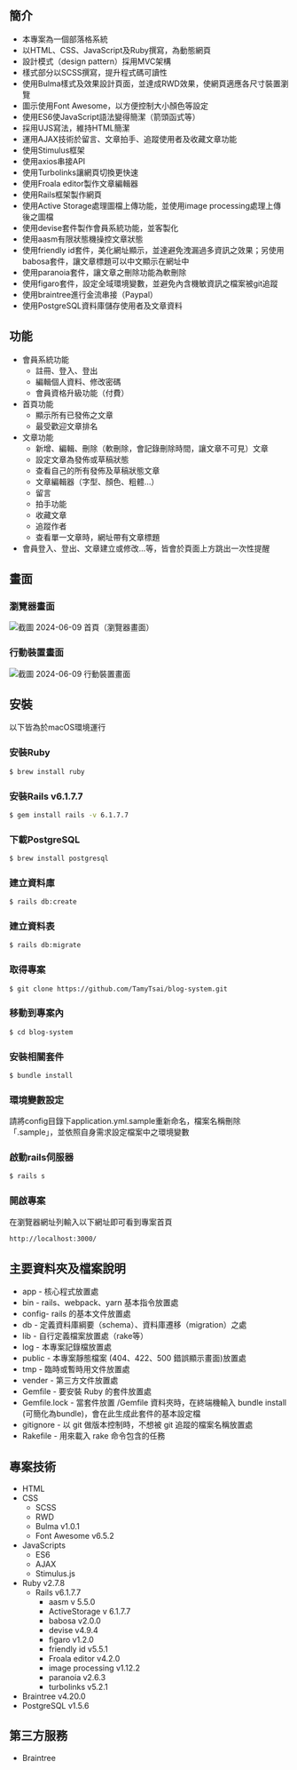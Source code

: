 ## 簡介
- 本專案為一個部落格系統
- 以HTML、CSS、JavaScript及Ruby撰寫，為動態網頁
- 設計模式（design pattern）採用MVC架構
- 樣式部分以SCSS撰寫，提升程式碼可讀性
- 使用Bulma樣式及效果設計頁面，並達成RWD效果，使網頁適應各尺寸裝置瀏覽
- 圖示使用Font Awesome，以方便控制大小顏色等設定
- 使用ES6使JavaScript語法變得簡潔（箭頭函式等）
- 採用UJS寫法，維持HTML簡潔
- 運用AJAX技術於留言、文章拍手、追蹤使用者及收藏文章功能
- 使用Stimulus框架
- 使用axios串接API
- 使用Turbolinks讓網頁切換更快速
- 使用Froala editor製作文章編輯器
- 使用Rails框架製作網頁
- 使用Active Storage處理圖檔上傳功能，並使用image processing處理上傳後之圖檔
- 使用devise套件製作會員系統功能，並客製化
- 使用aasm有限狀態機操控文章狀態
- 使用friendly id套件，美化網址顯示，並達避免洩漏過多資訊之效果；另使用babosa套件，讓文章標題可以中文顯示在網址中
- 使用paranoia套件，讓文章之刪除功能為軟刪除
- 使用figaro套件，設定全域環境變數，並避免內含機敏資訊之檔案被git追蹤
- 使用braintree進行金流串接（Paypal）
- 使用PostgreSQL資料庫儲存使用者及文章資料

## 功能
- 會員系統功能
  - 註冊、登入、登出
  - 編輯個人資料、修改密碼
  - 會員資格升級功能（付費）
- 首頁功能
  - 顯示所有已發佈之文章
  - 最受歡迎文章排名
- 文章功能
  - 新增、編輯、刪除（軟刪除，會記錄刪除時間，讓文章不可見）文章
  - 設定文章為發佈或草稿狀態
  - 查看自己的所有發佈及草稿狀態文章
  - 文章編輯器（字型、顏色、粗體...）
  - 留言
  - 拍手功能
  - 收藏文章
  - 追蹤作者
  - 查看單一文章時，網址帶有文章標題
- 會員登入、登出、文章建立或修改...等，皆會於頁面上方跳出一次性提醒


## 畫面
### 瀏覽器畫面
![截圖 2024-06-09 首頁（瀏覽器畫面）](https://github.com/TamyTsai/blog-system/assets/97825677/2bde100d-14dc-457e-af6d-c0e1107e0772)

### 行動裝置畫面
![截圖 2024-06-09 行動裝置畫面](https://github.com/TamyTsai/blog-system/assets/97825677/bca21dc5-43f2-458d-8ed7-fabe7b1b626f)


## 安裝
以下皆為於macOS環境運行
### 安裝Ruby
```bash
$ brew install ruby
```
### 安裝Rails v6.1.7.7
```bash
$ gem install rails -v 6.1.7.7
```
### 下載PostgreSQL
```bash
$ brew install postgresql
```
### 建立資料庫
```bash
$ rails db:create
```
### 建立資料表
```bash
$ rails db:migrate
```
### 取得專案
```bash
$ git clone https://github.com/TamyTsai/blog-system.git
```
### 移動到專案內
```bash
$ cd blog-system
```
### 安裝相關套件
```bash
$ bundle install
```
### 環境變數設定
請將config目錄下application.yml.sample重新命名，檔案名稱刪除「.sample」，並依照自身需求設定檔案中之環境變數

### 啟動rails伺服器
```bash
$ rails s
```
### 開啟專案
在瀏覽器網址列輸入以下網址即可看到專案首頁
```bash
http://localhost:3000/
```

## 主要資料夾及檔案說明
- app - 核心程式放置處
- bin - rails、webpack、yarn 基本指令放置處
- config- rails 的基本文件放置處
- db - 定義資料庫綱要（schema）、資料庫遷移（migration）之處
- lib - 自行定義檔案放置處（rake等）
- log - 本專案記錄檔放置處
- public - 本專案靜態檔案 (404、422、500 錯誤顯示畫面)放置處
- tmp - 臨時或暫時用文件放置處
- vender - 第三方文件放置處
- Gemfile - 要安裝 Ruby 的套件放置處
- Gemfile.lock - 當套件放置 /Gemfile 資料夾時，在終端機輸入 bundle install (可簡化為bundle)，會在此生成此套件的基本設定檔
- gitignore - 以 git 做版本控制時，不想被 git 追蹤的檔案名稱放置處
- Rakefile - 用來載入 rake 命令包含的任務

## 專案技術
- HTML
- CSS
  - SCSS
  - RWD
  - Bulma v1.0.1
  - Font Awesome v6.5.2
- JavaScripts
  - ES6
  - AJAX
  - Stimulus.js
- Ruby v2.7.8
  - Rails v6.1.7.7
    - aasm v 5.5.0
    - ActiveStorage v 6.1.7.7
    - babosa v2.0.0
    - devise v4.9.4
    - figaro v1.2.0
    - friendly id v5.5.1
    - Froala editor v4.2.0
    - image processing v1.12.2
    - paranoia v2.6.3
    - turbolinks v5.2.1
- Braintree v4.20.0
- PostgreSQL v1.5.6

## 第三方服務
- Braintree
